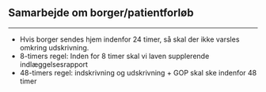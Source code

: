 
## Samarbejde om borger/patientforløb
___
* Hvis borger sendes hjem indenfor 24 timer, så skal der ikke varsles omkring udskrivning.
* 8-timers regel: Inden for 8 timer skal vi laven supplerende indlæggelsesrapport
* 48-timers regel: indskrivning og udskrivning + GOP skal ske indenfor 48 timer